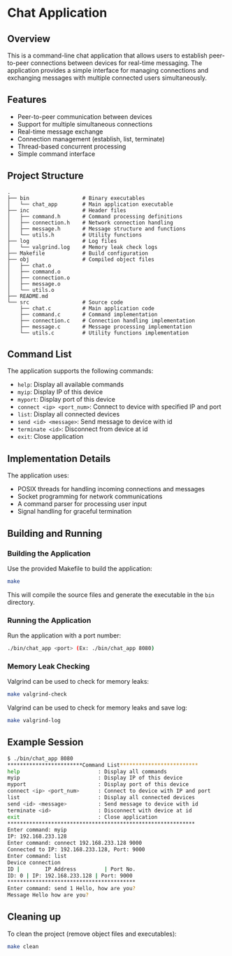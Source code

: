 # Chat Application

## Overview
This is a command-line chat application that allows users to establish peer-to-peer connections between devices for real-time messaging. The application provides a simple interface for managing connections and exchanging messages with multiple connected users simultaneously.

## Features
- Peer-to-peer communication between devices
- Support for multiple simultaneous connections
- Real-time message exchange
- Connection management (establish, list, terminate)
- Thread-based concurrent processing
- Simple command interface

## Project Structure
```
.
├── bin                 # Binary executables
│   └── chat_app        # Main application executable
├── inc                 # Header files
│   ├── command.h       # Command processing definitions
│   ├── connection.h    # Network connection handling
│   ├── message.h       # Message structure and functions
│   └── utils.h         # Utility functions
├── log                 # Log files
│   └── valgrind.log    # Memory leak check logs
├── Makefile            # Build configuration
├── obj                 # Compiled object files
│   ├── chat.o          
│   ├── command.o       
│   ├── connection.o    
│   ├── message.o      
│   └── utils.o         
├── README.md           
└── src                 # Source code
    ├── chat.c          # Main application code
    ├── command.c       # Command implementation
    ├── connection.c    # Connection handling implementation
    ├── message.c       # Message processing implementation
    └── utils.c         # Utility functions implementation
```

## Command List
The application supports the following commands:
- `help`: Display all available commands
- `myip`: Display IP of this device
- `myport`: Display port of this device
- `connect <ip> <port_num>`: Connect to device with specified IP and port
- `list`: Display all connected devices
- `send <id> <message>`: Send message to device with id
- `terminate <id>`: Disconnect from device at id
- `exit`: Close application

## Implementation Details
The application uses:
- POSIX threads for handling incoming connections and messages
- Socket programming for network communications
- A command parser for processing user input
- Signal handling for graceful termination

## Building and Running
### Building the Application
Use the provided Makefile to build the application:
```bash
make
```

This will compile the source files and generate the executable in the `bin` directory.

### Running the Application
Run the application with a port number:

```bash
./bin/chat_app <port> (Ex: ./bin/chat_app 8080)
```

### Memory Leak Checking
Valgrind can be used to check for memory leaks:
```bash
make valgrind-check
```
Valgrind can be used to check for memory leaks and save log:
```bash
make valgrind-log
```

## Example Session
```bash
$ ./bin/chat_app 8080
************************Command List*************************
help                         : Display all commands
myip                         : Display IP of this device
myport                       : Display port of this device
connect <ip> <port_num>      : Connect to device with IP and port
list                         : Display all connected devices
send <id> <message>          : Send message to device with id
terminate <id>               : Disconnect with device at id
exit                         : Close application
************************************************************
Enter command: myip
IP: 192.168.233.128
Enter command: connect 192.168.233.128 9000
Connected to IP: 192.168.233.128, Port: 9000
Enter command: list
Device connection
ID |        IP Address         | Port No.
ID: 0 | IP: 192.168.233.128 | Port: 9000
*****************************************
Enter command: send 1 Hello, how are you?
Message Hello how are you?
```

## Cleaning up
To clean the project (remove object files and executables):

```bash
make clean
```